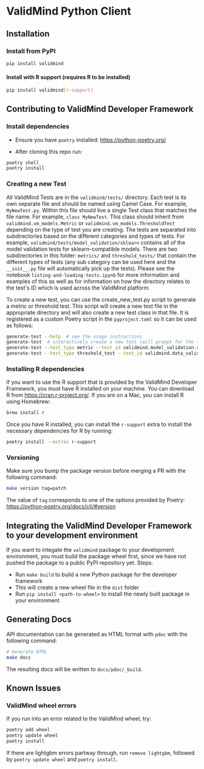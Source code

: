 # ValidMind Python Client

## Installation

### Install from PyPI

```bash
pip install validmind
```

#### Install with R support (requires R to be installed)

```bash
pip install validmind[r-support]
```

## Contributing to ValidMind Developer Framework

### Install dependencies

- Ensure you have `poetry` installed: <https://python-poetry.org/>

- After cloning this repo run:

```bash
poetry shell
poetry install
```

### Creating a new Test

All ValidMind Tests are in the `validmind/tests/` directory. Each test is its own separate file and should be named using Camel Case. For example, `MyNewTest.py`. Within this file should live a single Test class that matches the file name. For example, `class MyNewTest`. This class should inherit from `validmind.vm_models.Metric` or `validmind.vm_models.ThresholdTest` depending on the type of test you are creating. The tests are separated into subdirectories based on the different categories and types of tests. For example, `validmind/tests/model_validation/sklearn` contains all of the model validation tests for sklearn-compatible models. There are two subdirectories in this folder: `metrics/` and `threshold_tests/` that contain the different types of tests (any sub category can be used here and the `__init__.py` file will automatically pick up the tests). Please see the notebook `listing-and-loading-tests.ipynb` for more information and examples of this as well as for information on how the directory relates to the test's ID which is used across the ValidMind platform.

To create a new test, you can use the create_new_test.py script to generate a metric or threshold test. This script will create a new test file in the appropriate directory and will also create a new test class in that file. It is registered as a custom Poetry script in the `pyproject.toml` so it can be used as follows:

```bash
generate-test --help  # see the usage instructions
generate-test  # interactively create a new test (will prompt for the test type and ID)
generate-test --test_type metric --test_id validmind.model_validation.sklearn.MyNewMetric  # create a new metric test for sklearn models
generate-test --test_type threshold_test --test_id validmind.data_validation.MyNewDataTest  # create a new threshold test for data validation
```

### Installing R dependencies

If you want to use the R support that is provided by the ValidMind Developer Framework, you must have R installed on your machine. You can download R from <https://cran.r-project.org/>. If you are on a Mac, you can install R using Homebrew:

```bash
brew install r
```

Once you have R installed, you can install the `r-support` extra to install the necessary dependencies for R by running:

```bash
poetry install --extras r-support
```

### Versioning

Make sure you bump the package version before merging a PR with the following command:

```bash
make version tag=patch
```

The value of `tag` corresponds to one of the options provided by Poetry: <https://python-poetry.org/docs/cli/#version>

## Integrating the ValidMind Developer Framework to your development environment

If you want to integate the `validmind` package to your development environment, you must build the package
wheel first, since we have not pushed the package to a public PyPI repository yet. Steps:

- Run `make build` to build a new Python package for the developer framework
- This will create a new wheel file in the `dist` folder
- Run `pip install <path-to-wheel>` to install the newly built package in your environment

## Generating Docs

API documentation can be generated as HTML format with `pdoc` with the following
command:

```bash
# Generate HTML
make docs
```

The resulting docs will be written to `docs/pdoc/_build`.

## Known Issues

### ValidMind wheel errors

If you run into an error related to the ValidMind wheel, try:

```bash
poetry add wheel
poetry update wheel
poetry install
```

If there are lightgbm errors partway through, run `remove lightgbm`, followed by `poetry update wheel` and `poetry install`.
